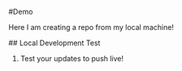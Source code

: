 #Demo

Here I am creating a repo from my local machine!

## Local Development Test

1. Test your updates to push live!